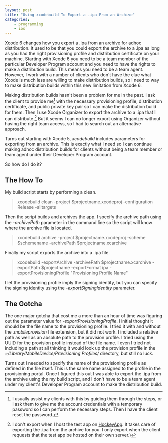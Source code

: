 ```yaml
---
layout: post
title: "Using xcodebuild To Export a .ipa From an Archive"
categories:
    - programming
    - ios
---
```

Xcode 6 changes how you export a .ipa from an archive for adhoc distribution. It used to be that you could export the archive to a .ipa as long as you had the right provisioning profile and distribution certificate on your machine. Starting with Xcode 6 you need to be a team member of the particular Developer Program account and you need to have the rights to make a distribution build. This means you need to be a team agent. However, I work with a number of clients who don't have the clue what Xcode is much less are willing to make distribution builds, so I need to way to make distribution builds within this new limitation from Xcode 6.

Making distribution builds hasn't been a problem for me in the past. I ask the client to provide me[^ask] with the necessary provisioning profile, distribution certificate, and public private key pair so I can make the distribution build for them. Then I use Xcode Organizer to export the archive to a .ipa that I can distribute.[^host] But it seems I can no longer export using Organizer without having the right team access, so I had to search out an alternative approach.

Turns out starting with Xcode 5, *xcodebuild* includes parameters for exporting from an archive. This is exactly what I need so I can continue making adhoc distribution builds for clients without being a team member or team agent under their Developer Program account.

So how do I do it?

## The How To

My build script starts by performing a clean.

> xcodebuild clean -project $projectname.xcodeproj -configuration Release -alltargets

Then the script builds and archives the app. I specify the archive path using the *-archivePath* parameter in the command line so the script will know where the archive file is located.

> xcodebuild archive -project $projectname.xcodeproj -scheme $schemename -archivePath $projectname.xcarchive

Finally my script exports the archive into a .ipa file.

> xcodebuild -exportArchive -archivePath $projectname.xcarchive -exportPath $projectname -exportFormat ipa -exportProvisioningProfile "Provisioning Profile Name"

I let the provisioning profile imply the signing identity, but you can specify the signing identity using the *-exportSigningIdentity* parameter.

## The Gotcha

The one major gotcha that cost me a more than an hour of time was figuring out the parameter value for *-exportProvisioningProfile*. I initial thought it should be the file name to the provisioning profile. I tried it with and without the *.mobileprovision* file extension, but it did not work. I included a relative path as well as an absolute path to the provision profile. I tried using the UUID for the provision profile instead of the file name. I even I tried not including a path at all thinking it would look up the provision profile in the *~/Library/MobileDevice/Provisioning Profiles/* directory, but still no luck.

Turns out I needed to specify the name of the provisioning profile as defined in the file itself. This is the same name assigned to the profile in the provisioning portal. Once I figured this out I was able to export the .ipa from the archive using the my build script, and I don't have to be a team agent under my client's Developer Program account to make the distribution build.

[^ask]: I usually assist my clients with this by guiding them through the steps, or I ask them to give me the account credentials with a temporary password so I can perform the necessary steps. Then I have the client reset the password.

[^host]: I don't export when I host the test app on [HockeyApp][hockey]. It takes care of exporting the .ipa from the archive for you. I only export when the client requests that the test app be hosted on their own server.)

[hockey]: http://hockeyapp.net/
